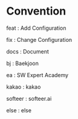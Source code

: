 # Convention

feat : Add Configuration

fix : Change Configuration

docs : Document

bj : Baekjoon

ea : SW Expert Academy

kakao : kakao

softeer : softeer.ai

else : else

